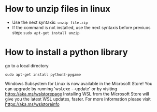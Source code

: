# How to unzip files in linux

* Use the next syntaxis: ```` unzip file.zip ````
* If the command is not installed, use the next syntaxis before previuos step: ```` sudo apt-get install unzip ````

# How to install a python library
go to a local directory
````
sudo apt-get install python3-pygame
````

Windows Subsystem for Linux is now available in the Microsoft Store!
You can upgrade by running 'wsl.exe --update' or by visiting https://aka.ms/wslstorepage
Installing WSL from the Microsoft Store will give you the latest WSL updates, faster.
For more information please visit https://aka.ms/wslstoreinfo
